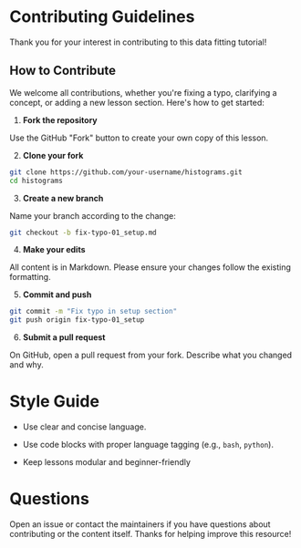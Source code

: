 # Contributing Guidelines
Thank you for your interest in contributing to this data fitting tutorial!
## How to Contribute
We welcome all contributions, whether you're fixing a typo, clarifying a concept, or adding a new lesson section. Here's how to get started:

1. **Fork the repository**

Use the GitHub "Fork" button to create your own copy of this lesson.

2. **Clone your fork**
```bash
git clone https://github.com/your-username/histograms.git
cd histograms
```

3. **Create a new branch**

Name your branch according to the change:
```bash
git checkout -b fix-typo-01_setup.md
```

4. **Make your edits**

All content is in Markdown. Please ensure your changes follow the existing formatting.

5. **Commit and push**
```bash
git commit -m "Fix typo in setup section"
git push origin fix-typo-01_setup
```

6. **Submit a pull request**

On GitHub, open a pull request from your fork. Describe what you changed and why.

# Style Guide
* Use clear and concise language.

* Use code blocks with proper language tagging (e.g., `bash`, `python`).

* Keep lessons modular and beginner-friendly

# Questions
Open an issue or contact the maintainers if you have questions about contributing or the content itself. Thanks for helping improve this resource!